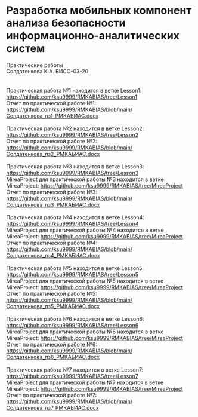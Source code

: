 # Разработка мобильных компонент анализа безопасности информационно-аналитических систем
Практические работы
\
Солдатенкова К.А. БИСО-03-20
\
\
\
Практическая работа №1 находится в ветке Lesson1: https://github.com/ksu9999/RMKABIAS/tree/Lesson1 
\
Отчет по практической работе №1: https://github.com/ksu9999/RMKABIAS/blob/main/Солдатенкова_пз1_РМКАБИАС.docx
\
\
Практическая работа №2 находится в ветке Lesson2: https://github.com/ksu9999/RMKABIAS/tree/Lesson2 
\
Отчет по практической работе №2: https://github.com/ksu9999/RMKABIAS/blob/main/Солдатенкова_пз2_РМКАБИАС.docx
\
\
Практическая работа №3 находится в ветке Lesson3: https://github.com/ksu9999/RMKABIAS/tree/Lesson3
\
MireaProject для практической работы №3 находится в ветке MireaProject: https://github.com/ksu9999/RMKABIAS/tree/MireaProject
\
Отчет по практической работе №3: https://github.com/ksu9999/RMKABIAS/blob/main/Солдатенкова_пз3_РМКАБИАС.docx
\
\
Практическая работа №4 находится в ветке Lesson4: https://github.com/ksu9999/RMKABIAS/tree/Lesson4
\
MireaProject для практической работы №4 находится в ветке MireaProject: https://github.com/ksu9999/RMKABIAS/tree/MireaProject
\
Отчет по практической работе №4: https://github.com/ksu9999/RMKABIAS/blob/main/Солдатенкова_пз4_РМКАБИАС.docx
\
\
Практическая работа №5 находится в ветке Lesson5: https://github.com/ksu9999/RMKABIAS/tree/Lesson5
\
MireaProject для практической работы №5 находится в ветке MireaProject: https://github.com/ksu9999/RMKABIAS/tree/MireaProject
\
Отчет по практической работе №5: https://github.com/ksu9999/RMKABIAS/blob/main/Солдатенкова_пз5_РМКАБИАС.docx
\
\
Практическая работа №6 находится в ветке Lesson6: https://github.com/ksu9999/RMKABIAS/tree/Lesson6
\
MireaProject для практической работы №6 находится в ветке MireaProject: https://github.com/ksu9999/RMKABIAS/tree/MireaProject
\
Отчет по практической работе №6: https://github.com/ksu9999/RMKABIAS/blob/main/Солдатенкова_пз6_РМКАБИАС.docx
\
\
Практическая работа №7 находится в ветке Lesson7: https://github.com/ksu9999/RMKABIAS/tree/Lesson7
\
MireaProject для практической работы №7 находится в ветке MireaProject: https://github.com/ksu9999/RMKABIAS/tree/MireaProject
\
Отчет по практической работе №7: https://github.com/ksu9999/RMKABIAS/blob/main/Солдатенкова_пз7_РМКАБИАС.docx
